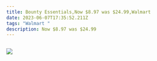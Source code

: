 ```yaml
---
title: Bounty Essentials,Now $8.97 was $24.99,Walmart
date: 2023-06-07T17:35:52.211Z
tags: "Walmart "
description: Now $8.97 was $24.99
---
```



![]()

![](img/screenshot_20230607-154216__01__01.jpg)